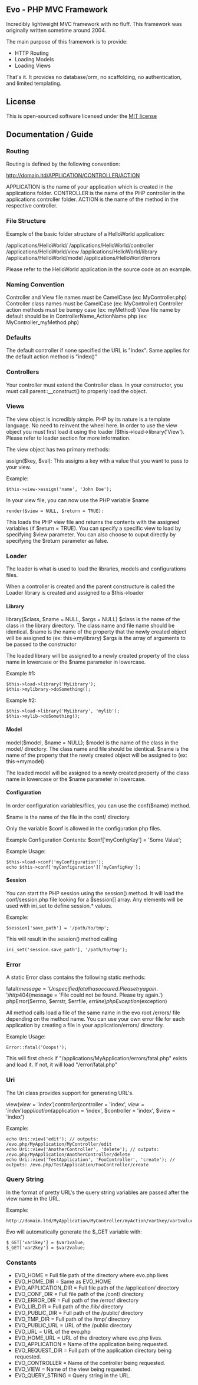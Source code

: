 ## Evo - PHP MVC Framework

Incredibly lightweight MVC framework with no fluff.  This framework was originally written sometime around 2004.

The main purpose of this framework is to provide:

- HTTP Routing
- Loading Models
- Loading Views

That's it.  It provides no database/orm, no scaffolding, no authentication, and limited templating.  

## License

This is open-sourced software licensed under the [MIT license](http://opensource.org/licenses/MIT)

## Documentation / Guide

### Routing
Routing is defined by the following convention:

http://domain.ltd/APPLICATION/CONTROLLER/ACTION

APPLICATION is the name of your application which is created in the applications folder.
CONTROLLER is the name of the PHP controller in the applications controller folder.
ACTION is the name of the method in the respective controller.

### File Structure
Example of the basic folder structure of a HelloWorld application:

/applications/HelloWorld/
/applications/HelloWorld/controller
/applications/HelloWorld/view
/applications/HelloWorld/library
/applications/HelloWorld/model
/applications/HelloWorld/errors

Please refer to the HelloWorld application in the source code as an example.

### Naming Convention

Controller and View file names must be CamelCase (ex: MyController.php)
Controller class names must be CamelCase (ex: MyController)
Controller action methods must be bumpy case (ex: myMethod)
View file name by default should be in ControllerName_ActionName.php (ex: MyController_myMethod.php)

### Defaults

The default controller if none specified the URL is "Index".  Same applies for the default action method is "index()"

### Controllers

Your controller must extend the Controller class.  In your constructor, you must call parent::__construct() to properly load the object.

### Views

The view object is incredibly simple.  PHP by its nature is a template language.  No need to reinvent the wheel here.  In order to use the view object you must first load it using the loader ($this->load->library('View').  Please refer to loader section for more information.

The view object has two primary methods:

assign($key, $val):  This assigns a key with a value that you want to pass to your view.

Example:

    $this->view->assign('name', 'John Doe');

In your view file, you can now use the PHP variable $name

    render($view = NULL, $return = TRUE):  

This loads the PHP view file and returns the contents with the assigned variables (if $return = TRUE).  You can specify a specific view to load by specifying $view parameter.  You can also choose to ouput directly by specifying the $return parameter as false.

### Loader

The loader is what is used to load the libraries, models and configurations files.

When a controller is created and the parent constructure is called the Loader library is created and assigned to a $this->loader

#### Library
library($class, $name = NULL, $args = NULL)
$class is the name of the class in the library directory.  The class name and file name should be identical.
$name is the name of the property that the newly created object will be assigned to (ex: this->mylibrary)
$args is the array of arguments to be passed to the constructor

The loaded library will be assigned to a newly created property of the class name in lowercase or the $name parameter in lowercase.

Example #1:  

    $this->load->library('MyLibrary');
    $this->mylibrary->doSomething();

Example #2:

    $this->load->library('MyLibrary', 'mylib');
    $this->mylib->doSomething();

#### Model
model($model, $name = NULL);
$model is the name of the class in the model/ directory.  The class name and file should be identical.
$name is the name of the property that the newly created object will be assigned to (ex: this->mymodel)

The loaded model will be assigned to a newly created property of the class name in lowercase or the $name parameter in lowercase.

#### Configuration

In order configuration variables/files, you can use the conf($name) method.

$name is the name of the file in the conf/ directory.

Only the variable $conf is allowed in the configuration php files.

Example Configuration Contents: $conf['myConfigKey'] = 'Some Value';

Example Usage:

    $this->load->conf('myConfiguration');
    echo $this->conf['myConfiguration']['myConfigKey'];

#### Session

You can start the PHP session using the session() method.  It will load the conf/session.php file looking for a $session[] array.  Any elements will be used with ini_set to define session.* values.

Example:

    $session['save_path'] = '/path/to/tmp';

This will result in the session() method calling

    ini_set('session.save_path'], '/path/to/tmp');

### Error

A static Error class contains the following static methods:

fatal($message = 'Unspecified fatal has occured.  Please try again.')
http404($message = 'File could not be found.  Please try again.')
phpError($errno, $errstr, $errfile, $errline)
phpException($exception)

All method calls load a file of the same name in the evo root /errors/ file depending on the method name.  You can use your own error file for each application by creating a file in your application/errors/ directory.

Example Usage:

    Error::fatal('Ooops!');

This will first check if "/applications/MyApplication/errors/fatal.php" exists and load it.  If not, it will load "/error/fatal.php"

### Uri

The Uri class provides support for generating URL's.

view($view = 'index')
controller($controller = 'index', $view = 'index')
application($application = 'index', $controller = 'index', $view = 'index')

Example:

    echo Uri::view('edit'); // outputs: /evo.php/MyApplication/MyController/edit
    echo Uri::view('AnotherController', 'delete'); // outputs: /evo.php/MyApplication/AnotherController/delete
    echo Uri::view('TestApplication', 'FooController', 'create'); // outputs: /evo.php/TestApplication/FooController/create

### Query String

In the format of pretty URL's the query string variables are passed after the view name in the URL.

Example:

    http://domain.ltd/MyApplication/MyController/myAction/var1key/var1value/var2key/var2value

Evo will automatically generate the $_GET variable with:

    $_GET['var1key'] = $var1value;
    $_GET['var2key'] = $var2value;

### Constants

* EVO_HOME = Full file path of the directory where evo.php lives
* EVO_HOME_DIR = Same as EVO_HOME
* EVO_APPLICATION_DIR = Full file path of the /application/ directory
* EVO_CONF_DIR = Full file path of the /conf/ directory
* EVO_ERROR_DIR = Full path of the /error/ directory
* EVO_LIB_DIR = Full path of the /lib/ directory
* EVO_PUBLIC_DIR = Full path of the /public/ directory
* EVO_TMP_DIR = Full path of the /tmp/ directory
* EVO_PUBLIC_URL = URL of the /public directory
* EVO_URL = URL of the evo.php
* EVO_HOME_URL = URL of the directory where evo.php lives.
* EVO_APPLICATION = Name of the application being requested.
* EVO_REQUEST_DIR = Full path of the application directory being requested.
* EVO_CONTROLLER = Name of the controller being requested.
* EVO_VIEW = Name of the view being requested.
* EVO_QUERY_STRING = Query string in the URL.

